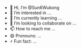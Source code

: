 - 👋 Hi, I’m @Sun6Wukong
- 👀 I’m interested in ...
- 🌱 I’m currently learning ...
- 💞️ I’m looking to collaborate on ...
- 📫 How to reach me ...
- 😄 Pronouns: ...
- ⚡ Fun fact: ...

<!---
Sun6Wukong/Sun6Wukong is a ✨ special ✨ repository because its `README.md` (this file) appears on your GitHub profile.
You can click the Preview link to take a look at your changes.
--->
